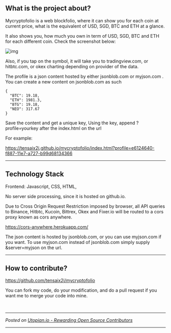 ## What is the project about?

Mycryptofolio is a web blockfolio, where it can show you for each coin at current price, what is the equivalent of USD, SGD, BTC and ETH at a glance.

It also shows you, how much you own in term of USD, SGD, BTC and ETH for each different coin. Check the screenshot below:

![img](https://i.imgur.com/kweqLKi.png)

Also, if you tap on the symbol, it will take you to tradingview.com, or hitbtc.com, or okex charting depending on provider of the data.  


The profile is a json content hosted by either jsonblob.com or myjson.com .  You can create a new content on jsonblob.com as such 

```
{
  "BTC": 19.18,
  "ETH": 1981.3,
  "BTG": 19.18,
  "NEO": 317.67
}
```
Save the content and get a unique key, 
Using the key, append ?profile=yourkey after the index.html on the url

For example:

https://tensaix2j.github.io/mycryptofolio/index.html?profile=e6124640-f887-11e7-a727-b99d68134366

---

## Technology Stack

Frontend: Javascript, CSS, HTML, 

No server side processing, since it is hosted on github.io.  

Due to Cross Origin Request Restriction imposed by browser, all API queries to Binance, Hitbtc, Kucoin, Bittrex, Okex and Fixer.io will be routed to a cors proxy known as cors anywhere.

https://cors-anywhere.herokuapp.com/

The json content is hosted by jsonblob.com, or you can use myjson.com if you want. 
To use myjson.com instead of jsonblob.com simply supply &server=myjson on the url.

---

## How to contribute?

https://github.com/tensaix2j/mycryptofolio

You can fork my code, do your modification, and do a pull request if you want me to merge your code into mine.

    

<br /><hr/><em>Posted on <a href="https://utopian.io/utopian-io/@tensaix2j/mycryptofolio-a-web-blockfolio">Utopian.io -  Rewarding Open Source Contributors</a></em><hr/>
